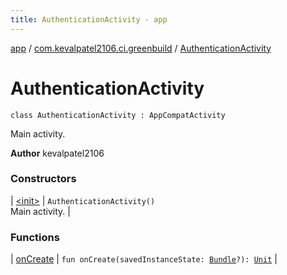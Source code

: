 ```yaml
---
title: AuthenticationActivity - app
---
```


[app](../../index.html) / [com.kevalpatel2106.ci.greenbuild](../index.html) / [AuthenticationActivity](./index.html)

# AuthenticationActivity

`class AuthenticationActivity : AppCompatActivity`

Main activity.

**Author**
kevalpatel2106

### Constructors

| [&lt;init&gt;](-init-.html) | `AuthenticationActivity()`<br>Main activity. |

### Functions

| [onCreate](on-create.html) | `fun onCreate(savedInstanceState: `[`Bundle`](https://developer.android.com/reference/android/os/Bundle.html)`?): `[`Unit`](https://kotlinlang.org/api/latest/jvm/stdlib/kotlin/-unit/index.html) |

